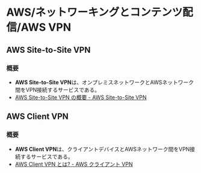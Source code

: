 # AWS/ネットワーキングとコンテンツ配信/AWS VPN

## AWS Site-to-Site VPN

### 概要

- **AWS Site-to-Site VPN**は、オンプレミスネットワークとAWSネットワーク間をVPN接続するサービスである。
- [AWS Site-to-Site VPN の概要 - AWS Site-to-Site VPN](https://docs.aws.amazon.com/ja_jp/vpn/latest/s2svpn/VPC_VPN.html)

## AWS Client VPN

### 概要

- **AWS Client VPN**は、クライアントデバイスとAWSネットワーク間をVPN接続するサービスである。
- [AWS Client VPN とは? - AWS クライアント VPN](https://docs.aws.amazon.com/ja_jp/vpn/latest/clientvpn-admin/what-is.html)
